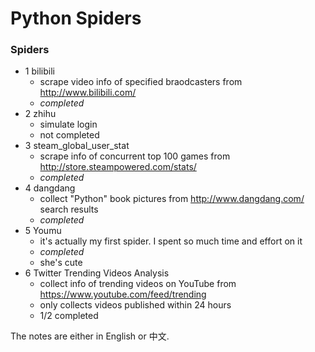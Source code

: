 # Python Spiders
### Spiders
- 1 bilibili
  - scrape video info of specified braodcasters from http://www.bilibili.com/
  - *completed*
- 2 zhihu
  - simulate login 
  - not completed
- 3 steam_global_user_stat
  - scrape info of concurrent top 100 games from http://store.steampowered.com/stats/
  - *completed*
- 4 dangdang
  - collect "Python" book pictures from http://www.dangdang.com/ search results
  - *completed*
- 5 Youmu
  - it's actually my first spider. I spent so much time and effort on it
  - *completed*
  - she's cute
- 6 Twitter Trending Videos Analysis
  - collect info of trending videos on YouTube from https://www.youtube.com/feed/trending
  - only collects videos published within 24 hours
  - 1/2 completed

The notes are either in English or 中文. 
